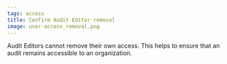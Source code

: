 ```yaml
---
tags: access
title: Confirm Audit Editor removal
image: user-access_removal.png
---
```


Audit Editors cannot remove their own access. This helps to ensure that an audit remains accessible to an organization.
